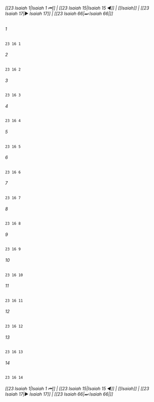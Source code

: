 
###### [[23 Isaiah 1|Isaiah 1 ⏮]] | [[23 Isaiah 15|Isaiah 15 ◀]] | [[Isaiah]] | [[23 Isaiah 17|▶ Isaiah 17]] | [[23 Isaiah 66|⏭ Isaiah 66|]]

###### 1
``` verse
23 16 1 
```
###### 2
``` verse
23 16 2 
```
###### 3
``` verse
23 16 3 
```
###### 4
``` verse
23 16 4 
```
###### 5
``` verse
23 16 5 
```
###### 6
``` verse
23 16 6 
```
###### 7
``` verse
23 16 7 
```
###### 8
``` verse
23 16 8 
```
###### 9
``` verse
23 16 9 
```
###### 10
``` verse
23 16 10 
```
###### 11
``` verse
23 16 11 
```
###### 12
``` verse
23 16 12 
```
###### 13
``` verse
23 16 13 
```
###### 14
``` verse
23 16 14 
```

###### [[23 Isaiah 1|Isaiah 1 ⏮]] | [[23 Isaiah 15|Isaiah 15 ◀]] | [[Isaiah]] | [[23 Isaiah 17|▶ Isaiah 17]] | [[23 Isaiah 66|⏭ Isaiah 66|]]

